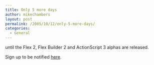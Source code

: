 ```yaml
---
title: Only 5 more days
author: mikechambers
layout: post
permalink: /2005/10/12/only-5-more-days/
categories:
  - General
---
```



until the Flex 2, Flex Builder 2 and ActionScript 3 alphas are released.

Sign up to be notified [here][1].

 [1]: http://labs.macromedia.com